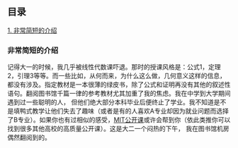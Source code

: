 ## 目录  
[1. 非常简短的介绍](#非常简短的介绍)  

### 非常简短的介绍  
记得大一的时候，我几乎被线性代数课吓退。那时的授课风格是：公式1，定理2，引理3等等。而一些比如，从何而来，为什么这么做，几何意义这样的信息，都没有涉及。指定教材是一本很薄的绿皮书，除了公式和证明再没有其他的叙述性语句。翻阅图书馆千篇一律的参考教材尤其加重了我的焦虑。我在中学到大学期间遇到过一些聪明的人， 但他们绝大部分本科毕业后便终止了学业。我不知道是不是填鸭式教学让他们失去了趣味（或者是有的人喜欢A专业却因为就业问题而选择了B专业）。如果你也有过相似的感受，[MIT公开课](https://ocw.mit.edu/index.htm)或许会帮到你（依此类推你可以找到很多其他高校的高质量公开课）。这是大二一个闷热的下午， 我在图书馆机房偶然翻阅到的。  
